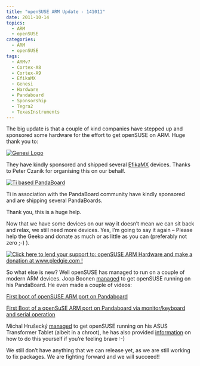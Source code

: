 ```yaml
---
title: "openSUSE ARM Update - 141011"
date: 2011-10-14
topics:
  - ARM
  - openSUSE
categories:
  - ARM
  - openSUSE
tags:
  - ARMv7
  - Cortex-A8
  - Cortex-A9
  - EfikaMX
  - Genesi
  - Hardware
  - Pandaboard
  - Sponsorship
  - Tegra2
  - TexasInstruments
---
```

The big update is that a couple of kind companies have stepped up and sponsored some hardware for the effort to get openSUSE on ARM. Huge thank you to:

[![Genesi Logo][1]][2]

 [1]: http://en.opensuse.org/images/thumb/4/43/Genesi_logo.png/200px-Genesi_logo.png
 [2]: http://www.genesi-tech.com/ "Makers of the EfikaMX range"

They have kindly sponsored and shipped several [EfikaMX][3] devices. Thanks to Peter Czanik for organising this on our behalf.

 [3]: http://www.genesi-tech.com/products "EfikaMX Smarttops and Smartbooks"

[![Ti based PandaBoard][4]][5]

 [4]: http://pandaboard.org/sites/default/files/danland_logo.png
 [5]: http://pandaboard.org

Ti in association with the PandaBoard community have kindly sponsored and are shipping several PandaBoards.

Thank you, this is a huge help.

Now that we have some devices on our way it doesn’t mean we can sit back and relax, we still need more devices. Yes, I’m going to say it again – Please help the Geeko and donate as much or as little as you can (preferably not zero ;-) ).

[![Click here to lend your support to: openSUSE ARM Hardware and make a donation at www.pledgie.com !][6]][7]

 [6]: http://www.pledgie.com/campaigns/16098.png?skin_name=chrome
 [7]: http://www.pledgie.com/campaigns/16098

So what else is new? Well openSUSE has managed to run on a couple of modern ARM devices. Joop Boonen [managed][6] to get openSUSE running on his PandaBoard. He even made a couple of videos:

 [8]: http://lists.opensuse.org/opensuse-arm/2011-10/msg00026.html "Joop's e-mail on getting openSUSE on the PandaBoard"

[First boot of openSUSE ARM port on Pandaboard][9]

 [9]: http://www.youtube.com/watch?v=bf5zKT2gWKs "First boot of openSUSE on a Pandaboard"



[First Boot of a openSuSE ARM port on Pandaboard via monitor/keyboard and serial operation][10]

 [10]: http://www.youtube.com/watch?v=FMziSoonpTU "Booting openSUSE on a Pandaboard via monitor/keyboard/serial"

Michal Hrušecký [managed][11] to get openSUSE running on his ASUS Transformer Tablet (albeit in a chroot), he has also provided [information][12] on how to do this yourself if you’re feeling brave :-)

 [11]: http://michal.hrusecky.net/2011/10/opensuse-asus-transformer/ "Meet Optimus Geeko"
 [12]: http://michal.hrusecky.net/2011/10/opensuse-arm-chroot-less-then-alpha/ "Pre-Alpha Geeko chroot"

We still don’t have anything that we can release yet, as we are still working to fix packages. We are fighting forward and we will succeed!!
